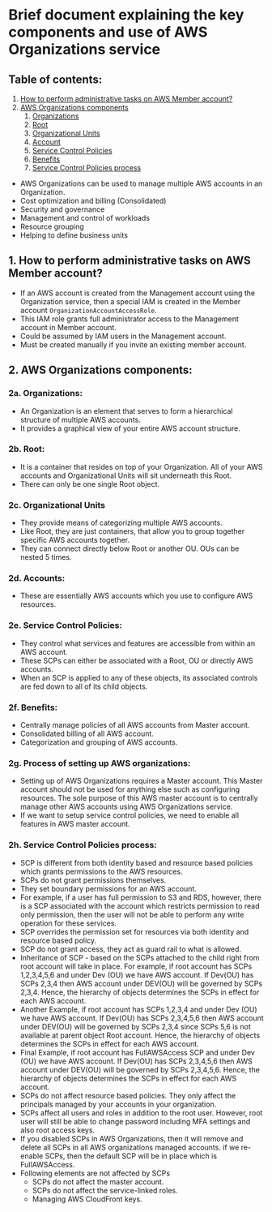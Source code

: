 # Brief document explaining the key components and use of AWS Organizations service

## Table of contents:

1. [How to perform administrative tasks on AWS Member account?](#1-how-to-perform-administrative-tasks-on-aws-member-account)
2. [AWS Organizations components](#2-aws-organizations-components)
   1. [Organizations](#2a-organizations)
   2. [Root](#2b-root)
   3. [Organizational Units](#2c-organizational-units)
   4. [Account](#2d-accounts)
   5. [Service Control Policies](#2e-service-control-policies)
   6. [Benefits](#2f-benefits)
   7. [Service Control Policies process](#2h-service-control-policies-process)

- AWS Organizations can be used to manage multiple AWS accounts in an Organization.
- Cost optimization and billing (Consolidated)
- Security and governance
- Management and control of workloads
- Resource grouping
- Helping to define business units

## 1. How to perform administrative tasks on AWS Member account?
- If an AWS account is created from the Management account using the Organization service, then a special IAM is created
  in the Member account ```OrganizationAccountAccessRole```.
- This IAM role grants full administrator access to the Management account in Member account.
- Could be assumed by IAM users in the Management account.
- Must be created manually if you invite an existing member account.

## 2. AWS Organizations components:
### 2a. Organizations:
- An Organization is an element that serves to form a hierarchical structure of multiple
  AWS accounts.
- It provides a graphical view of your entire AWS account structure.

### 2b. Root:
- It is a container that resides on top of your Organization. All of your AWS
  accounts and Organizational Units will sit underneath this Root.
- There can only be one single Root object.

### 2c. Organizational Units
- They provide means of categorizing multiple AWS accounts.
- Like Root, they are just containers, that allow you to group together specific
  AWS accounts together.
- They can connect directly below Root or another OU. OUs can be nested 5 times.

### 2d. Accounts:
- These are essentially AWS accounts which you use to configure AWS resources.

### 2e. Service Control Policies:
- They control what services and features are accessible from within an AWS account.
- These SCPs can either be associated with a Root, OU or directly AWS accounts.
- When an SCP is applied to any of these objects, its associated controls are fed
  down to all of its child objects.

### 2f. Benefits:
- Centrally manage policies of all AWS accounts from Master account.
- Consolidated billing of all AWS account.
- Categorization and grouping of AWS accounts.

### 2g. Process of setting up AWS organizations:
- Setting up of AWS Organizations requires a Master account. This Master account should not be used
  for anything else such as configuring resources. The sole purpose of this AWS master account is
  to centrally manage other AWS accounts using AWS Organizations service.
 - If we want to setup service control policies, we need to enable all features in AWS master account.

### 2h. Service Control Policies process:
- SCP is different from both identity based and resource based policies which grants permissions to the AWS resources.
- SCPs do not grant permissions themselves.
- They set boundary permissions for an AWS account.
- For example, if a user has full permission to S3 and RDS, however, there is a SCP associated with the account
  which restricts permission to read only permission, then the user will not be able to perform any write
  operation for these services.
- SCP overrides the permission set for resources via both identity and resource based policy.
- SCP do not grant access, they act as guard rail to what is allowed.
- Inheritance of SCP - based on the SCPs attached to the child right from root account will take in place.
 For example, if root account has SCPs 1,2,3,4,5,6 and under Dev (OU) we have AWS account. If Dev(OU) has SCPs 2,3,4
 then AWS account under DEV(OU) will be governed by SCPs 2,3,4. Hence, the hierarchy of objects determines the
 SCPs in effect for each AWS account.
- Another Example, if root account has SCPs 1,2,3,4 and under Dev (OU) we have AWS account. If Dev(OU) has SCPs 2,3,4,5,6
 then AWS account under DEV(OU) will be governed by SCPs 2,3,4 since SCPs 5,6 is not available at parent object Root account.
 Hence, the hierarchy of objects determines the SCPs in effect for each AWS account.
- Final Example, if root account has FullAWSAccess SCP and under Dev (OU) we have AWS account. If Dev(OU) has SCPs 2,3,4,5,6
 then AWS account under DEV(OU) will be governed by SCPs 2,3,4,5,6.
 Hence, the hierarchy of objects determines the SCPs in effect for each AWS account.
- SCPs do not affect resource based policies. They only affect the principals managed by your accounts in your organization.
- SCPs affect all users and roles in addition to the root user. However, root user will still be able to change password including
  MFA settings and also root access keys.
- If you disabled SCPs in AWS Organizations, then it will remove and delete all SCPs in all AWS organizations managed accounts.
  if we re-enable SCPs, then the default SCP will be in place which is FullAWSAccess.
- Following elements are not affected by SCPs
  - SCPs do not affect the master account.
  - SCPs do not affect the service-linked roles.
  - Managing AWS CloudFront keys.
